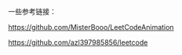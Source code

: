 一些参考链接：

https://github.com/MisterBooo/LeetCodeAnimation

https://github.com/azl397985856/leetcode

